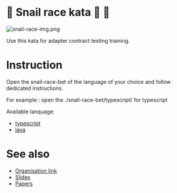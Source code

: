🐌 Snail race kata 🐌 🏁
======

![snail-race-img.png](snail-race-img.png)

Use this kata for adapter contract testing training.

# Instruction

Open the snail-race-bet of the language of your choice and follow dedicated instructions.

For example : open the ./snail-race-bet/typescript/ for typescript 

Available lanquage:
 - [typescript](./snail-race-bet/typescript/README.md)
 - [java](./snail-race-bet/java/README.md)

# See also
 - [Organisation link](https://github.com/adapter-contract-testing/)
 - [Slides](https://adapter-contract-testing.github.io/presentation/)
 - [Papers](https://github.com/adapter-contract-testing/adapter-contract-testing-papers)

